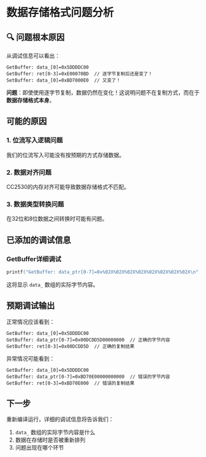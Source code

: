 # 数据存储格式问题分析

## 🔍 问题根本原因

从调试信息可以看出：
```
GetBuffer: data_[0]=0x5DDDDC00
GetBuffer: ret[0-3]=0xE00070BD  // 逐字节复制后还是变了！
SetBuffer: data_[0]=0xBD7000E0  // 又变了！
```

**问题**：即使使用逐字节复制，数据仍然在变化！这说明问题不在复制方式，而在于**数据存储格式本身**。

## 可能的原因

### 1. 位流写入逻辑问题
我们的位流写入可能没有按预期的方式存储数据。

### 2. 数据对齐问题
CC2530的内存对齐可能导致数据存储格式不匹配。

### 3. 数据类型转换问题
在32位和8位数据之间转换时可能有问题。

## 已添加的调试信息

### GetBuffer详细调试
```cpp
printf("GetBuffer: data_ptr[0-7]=0x%02X%02X%02X%02X%02X%02X%02X%02X\n", ...);
```

这将显示 `data_` 数组的实际字节内容。

## 预期调试输出

正常情况应该看到：
```
GetBuffer: data_[0]=0x5DDDDC00
GetBuffer: data_ptr[0-7]=0x00DCDD5D00000000  // 正确的字节内容
GetBuffer: ret[0-3]=0x00DCDD5D  // 正确的复制结果
```

异常情况可能看到：
```
GetBuffer: data_[0]=0x5DDDDC00
GetBuffer: data_ptr[0-7]=0xBD70E00000000000  // 错误的字节内容
GetBuffer: ret[0-3]=0xBD70E000  // 错误的复制结果
```

## 下一步

重新编译运行，详细的调试信息将告诉我们：
1. `data_` 数组的实际字节内容是什么
2. 数据在存储时是否被重新排列
3. 问题出现在哪个环节



